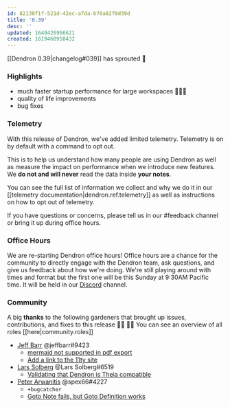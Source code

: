 ```yaml
---
id: 82130f1f-521d-42ec-a7da-b76a82f0d39d
title: '0.39'
desc: ''
updated: 1640426966621
created: 1619460958432
---
```


[[Dendron 0.39|changelog#039]] has sprouted  🌱

### Highlights
- much faster startup performance for large workspaces 🚀🚀🚀
- quality of life improvements
- bug fixes


### Telemetry

With this release of Dendron, we've added limited telemetry. Telemetry is on by default with a command to opt out. 

This is to help us understand how many people are using Dendron as well as measure the impact on performance when we introduce new features. We **do not and will never** read the data inside **your notes**.

You can see the full list of information we collect and why we do it in our [[telemetry documentation|dendron.ref.telemetry]] as well as instructions on how to opt out of telemetry.

If you have questions or concerns, please tell us in our #feedback channel or bring it up during office hours.

### Office Hours

We are re-starting Dendron office hours! Office hours are a chance for the community to directly engage with the Dendron team, ask questions, and give us feedback about how we're doing. We're still playing around with times and format but the first one will be this Sunday at 9:30AM Pacific time. It will be held in our [Discord](https://link.dendron.so/discord) channel. 

### Community

A big **thanks** to the following gardeners that brought up issues, contributions, and fixes to this release :man_farmer: :woman_farmer: 
You can see an overview of all roles [[here|community.roles]]


- [Jeff Barr](https://github.com/jeffbarr) @jeffbarr#9423 
  - [mermaid not supported in pdf export](https://github.com/dendronhq/dendron/issues/653)
  - [Add a link to the 11ty site](https://github.com/dendronhq/dendron-site/pull/83)
- [Lars Solberg](https://github.com/xeor) @Lars Solberg#6519
  - [Validating that Dendron is Theia compatible](https://github.com/dendronhq/dendron/issues/606)
- [Peter Arwanitis](https://github.com/spex66) @spex66#4227
  - `+bugcatcher`
  - [Goto Note fails, but Goto Definition works](https://github.com/dendronhq/dendron/issues/662)
